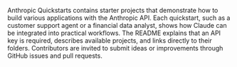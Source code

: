Anthropic Quickstarts contains starter projects that demonstrate how to build various applications with the Anthropic API. Each quickstart, such as a customer support agent or a financial data analyst, shows how Claude can be integrated into practical workflows. The README explains that an API key is required, describes available projects, and links directly to their folders. Contributors are invited to submit ideas or improvements through GitHub issues and pull requests.
